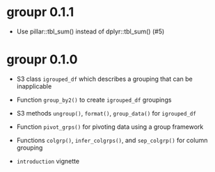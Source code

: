 # groupr 0.1.1

* Use pillar::tbl_sum() instead of dplyr::tbl_sum() (#5)

# groupr 0.1.0

* S3 class `igrouped_df` which describes a grouping that can be inapplicable

* Function `group_by2()` to create `igrouped_df` groupings

* S3 methods `ungroup()`, `format()`, `group_data()` for `igrouped_df`

* Function `pivot_grps()` for pivoting data using a group framework

* Functions `colgrp()`, `infer_colgrps()`, and `sep_colgrp()` for column grouping

* `introduction` vignette
